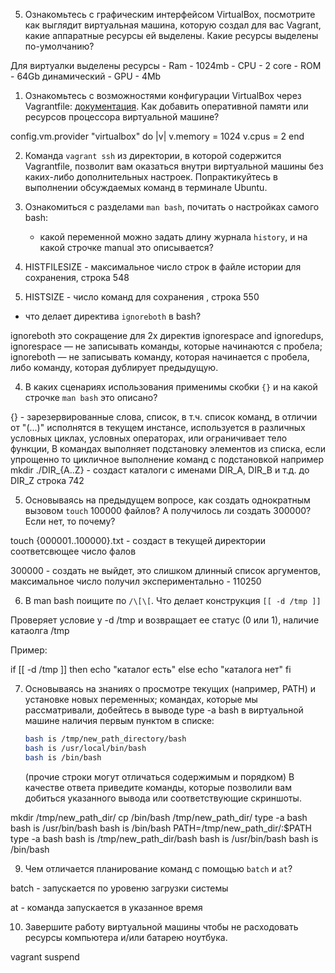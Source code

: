 5. Ознакомьтесь с графическим интерфейсом VirtualBox, посмотрите как выглядит виртуальная машина, которую создал для вас Vagrant, какие аппаратные ресурсы ей выделены. Какие ресурсы выделены по-умолчанию?

Для виртуалки выделены ресурсы - Ram - 1024mb - CPU - 2 core -  ROM - 64Gb динамический - GPU - 4Mb

1. Ознакомьтесь с возможностями конфигурации VirtualBox через Vagrantfile: [документация](https://www.vagrantup.com/docs/providers/virtualbox/configuration.html). Как добавить оперативной памяти или ресурсов процессора виртуальной машине?


config.vm.provider "virtualbox" do |v|
  v.memory = 1024
  v.cpus = 2
end


2. Команда `vagrant ssh` из директории, в которой содержится Vagrantfile, позволит вам оказаться внутри виртуальной машины без каких-либо дополнительных настроек. Попрактикуйтесь в выполнении обсуждаемых команд в терминале Ubuntu.

3. Ознакомиться с разделами `man bash`, почитать о настройках самого bash:
    * какой переменной можно задать длину журнала `history`, и на какой строчке manual это описывается?


1. HISTFILESIZE - максимальное число строк в файле истории для сохранения, 
строка 548
2. HISTSIZE - число команд для сохранения  , 
строка 550


  * что делает директива `ignoreboth` в bash?

ignoreboth это сокращение для 2х директив ignorespace and ignoredups, 
    ignorespace — не записывать команды, которые начинаются с пробела;
    ignoreboth — не записывать команду, которая начинается с пробела, либо команду, которая дублирует предыдущую.

4. В каких сценариях использования применимы скобки `{}` и на какой строчке `man bash` это описано?

{} - зарезервированные слова, список, в т.ч. список команд, в отличии от "(...)" исполнятся в текущем инстансе, 
используется в различных условных циклах, условных операторах, или ограничивает тело функции, 
В командах выполняет подстановку элементов из списка, если упрощенно то цикличное выполнение команд с подстановкой 
например mkdir ./DIR_{A..Z} - создаст каталоги с именами DIR_A, DIR_B и т.д. до DIR_Z
строка 742

5. Основываясь на предыдущем вопросе, как создать однократным вызовом `touch` 100000 файлов? А получилось ли создать 300000? Если нет, то почему?

touch {000001..100000}.txt - создаст в текущей директории соответсвющее число фалов

300000 - создать не выйдет, это слишком длинный список аргументов, максимальное число получил экспериментально - 110250

6. В man bash поищите по `/\[\[`. Что делает конструкция `[[ -d /tmp ]]`

Проверяет условие у -d /tmp и возвращает ее статус (0 или 1), наличие катаолга /tmp

Пример:

if [[ -d /tmp ]]
then
    echo "каталог есть"
else
    echo "каталога нет"
fi

7. Основываясь на знаниях о просмотре текущих (например, PATH) и установке новых переменных; командах, которые мы рассматривали, добейтесь в выводе type -a bash в виртуальной машине наличия первым пунктом в списке:

    ```bash
    bash is /tmp/new_path_directory/bash
    bash is /usr/local/bin/bash
    bash is /bin/bash
    ```

    (прочие строки могут отличаться содержимым и порядком)
    В качестве ответа приведите команды, которые позволили вам добиться указанного вывода или соответствующие скриншоты.

mkdir /tmp/new_path_dir/
cp /bin/bash /tmp/new_path_dir/
type -a bash
bash is /usr/bin/bash
bash is /bin/bash
PATH=/tmp/new_path_dir/:$PATH
type -a bash
bash is /tmp/new_path_dir/bash
bash is /usr/bin/bash
bash is /bin/bash

9. Чем отличается планирование команд с помощью `batch` и `at`?

batch - запускается по уровеню загрузки системы

at - команда запускается в указанное время

10. Завершите работу виртуальной машины чтобы не расходовать ресурсы компьютера и/или батарею ноутбука.

vagrant suspend